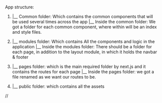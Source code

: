 App structure:
  1) |__ Common folder: Which contains the common components that will be used several times across the app
        |__ Inside the common folder:  We got a folder for each common component, where within will be an index and style files.

  2) |__ modules folder: Which contains All the components and logic in the application
        |__ Inside the modules folder: There should be a folder for each page, in addition to the layout module, in which it holds the navbar & footer

  3) |__ pages folder: which is the main required folder by next.js and it contains the routes for each page
        |__ Inside the pages folder: we got a file renamed as we want our routes to be.

  4) |__ public folder: which contains all the assets

  // 